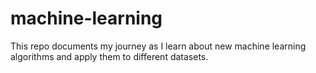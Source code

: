 # machine-learning
This repo documents my journey as I learn about new machine learning algorithms and apply them to different datasets.
